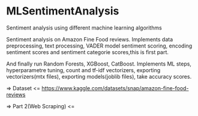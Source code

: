 # MLSentimentAnalysis
Sentiment analysis using different machine learning algorithms

Sentiment analysis on Amazon Fine Food reviews.
Implements data preprocessing, text processing,
VADER model sentiment scoring,
encoding sentiment scores and sentiment categorie scores,this is first part.
 
And finally run Random Forests, XGBoost, CatBoost. Implements ML steps,
hyperparametre tuning, count and tf-idf vectorizers, exporting vectorizers(mtx files),
exporting models(joblib files), take accuracy scores. 

=> Dataset <= https://www.kaggle.com/datasets/snap/amazon-fine-food-reviews

=> Part 2(Web Scraping) <= 

